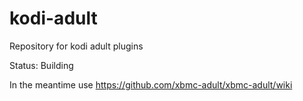 # kodi-adult
Repository for kodi adult plugins

Status: Building

In the meantime use https://github.com/xbmc-adult/xbmc-adult/wiki
